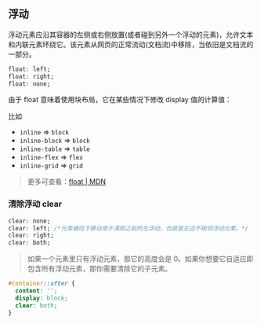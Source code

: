 ## 浮动

浮动元素应沿其容器的左侧或右侧放置(或者碰到另外一个浮动的元素)，允许文本和内联元素环绕它。该元素从网页的正常流动(文档流)中移除，当依旧是文档流的一部分。

```css
float: left;
float: right;
float: none;
```

由于 float 意味着使用块布局，它在某些情况下修改 display 值的计算值：

比如

- `inline` => `block`
- `inline-block` => `block`
- `inline-table` => `table`
- `inline-flex` => `flex`
- `inline-grid` => `grid`

> 更多可查看：[float | MDN](https://developer.mozilla.org/en-US/docs/Web/CSS/float)

### 清除浮动 clear

```css
clear: none;
clear: left; /*元素被向下移动用于清除之前的左浮动，也就是左边不相邻浮动元素。*/
clear: right;
clear: both;
```

> 如果一个元素里只有浮动元素，那它的高度会是 0。如果你想要它自适应即包含所有浮动元素，那你需要清除它的子元素。

```css
#container::after {
  content: '';
  display: block;
  clear: both;
}
```
